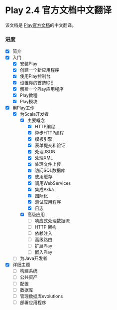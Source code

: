 Play 2.4 官方文档中文翻译
===========

该文档是 [Play官方文档](https://www.playframework.com/documentation/2.4.x/Home)的中文翻译。

### 进度

* [x] 简介
* [x] 入门
   * [x] 安装Play
   * [x] 创建一个新应用程序
   * [x] 使用Play控制台
   * [x] 设置你的首选IDE
   * [x] 解析一个Play应用程序
   * [x] Play教程
   * [x] Play模块
* [x] 用Play工作
   * [x] 为Scala开发者
     * [x] 主要概念
       * [x] HTTP编程
       * [x] 异步HTTP编程
       * [x] 模板引擎
       * [x] 表单提交和验证
       * [x] 处理JSON
       * [x] 处理XML
       * [x] 处理文件上传
       * [x] 访问SQL数据库
       * [x] 使用缓存
       * [x] 调用WebServices
       * [x] 集成Akka
       * [x] 国际化
       * [x] 测试应用程序
       * [x] 日志
     * [x] 高级应用
       * [ ] 响应式处理数据流
       * [ ] HTTP 架构
       * [ ] 依赖注入
       * [ ] 高级路由
       * [ ] 扩展Play
       * [ ] 嵌入Play
   * [ ] 为Java开发者
* [x] 详细主题
   * [ ] 构建系统
   * [ ] 公共资产
   * [ ] 配置
   * [ ] 数据库
   * [ ] 管理数据库evolutions
   * [ ] 部署应用程序